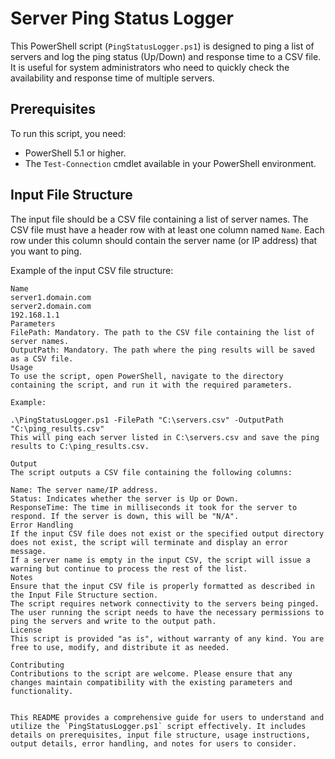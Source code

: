 # Server Ping Status Logger

This PowerShell script (`PingStatusLogger.ps1`) is designed to ping a list of servers and log the ping status (Up/Down) and response time to a CSV file. It is useful for system administrators who need to quickly check the availability and response time of multiple servers.

## Prerequisites

To run this script, you need:
- PowerShell 5.1 or higher.
- The `Test-Connection` cmdlet available in your PowerShell environment.

## Input File Structure

The input file should be a CSV file containing a list of server names. The CSV file must have a header row with at least one column named `Name`. Each row under this column should contain the server name (or IP address) that you want to ping.

Example of the input CSV file structure:

```csv
Name
server1.domain.com
server2.domain.com
192.168.1.1
Parameters
FilePath: Mandatory. The path to the CSV file containing the list of server names.
OutputPath: Mandatory. The path where the ping results will be saved as a CSV file.
Usage
To use the script, open PowerShell, navigate to the directory containing the script, and run it with the required parameters.

Example:

.\PingStatusLogger.ps1 -FilePath "C:\servers.csv" -OutputPath "C:\ping_results.csv"
This will ping each server listed in C:\servers.csv and save the ping results to C:\ping_results.csv.

Output
The script outputs a CSV file containing the following columns:

Name: The server name/IP address.
Status: Indicates whether the server is Up or Down.
ResponseTime: The time in milliseconds it took for the server to respond. If the server is down, this will be "N/A".
Error Handling
If the input CSV file does not exist or the specified output directory does not exist, the script will terminate and display an error message.
If a server name is empty in the input CSV, the script will issue a warning but continue to process the rest of the list.
Notes
Ensure that the input CSV file is properly formatted as described in the Input File Structure section.
The script requires network connectivity to the servers being pinged.
The user running the script needs to have the necessary permissions to ping the servers and write to the output path.
License
This script is provided "as is", without warranty of any kind. You are free to use, modify, and distribute it as needed.

Contributing
Contributions to the script are welcome. Please ensure that any changes maintain compatibility with the existing parameters and functionality.


This README provides a comprehensive guide for users to understand and utilize the `PingStatusLogger.ps1` script effectively. It includes details on prerequisites, input file structure, usage instructions, output details, error handling, and notes for users to consider.